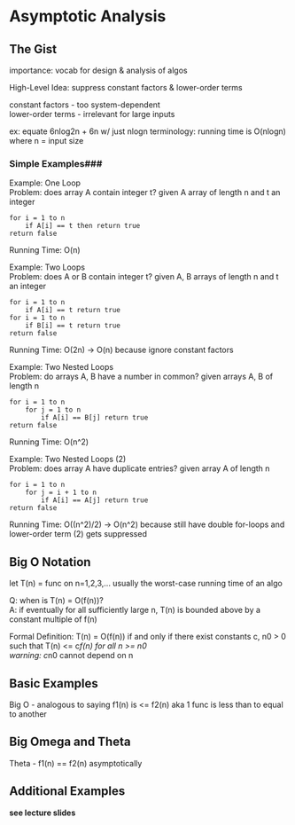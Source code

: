 # Asymptotic Analysis

## The Gist

importance: vocab for design & analysis of algos

High-Level Idea: suppress constant factors & lower-order terms

constant factors - too system-dependent  
lower-order terms - irrelevant for large inputs

ex: equate 6nlog2n + 6n w/ just nlogn
terminology: running time is O(nlogn) where n = input size

### Simple Examples###

Example: One Loop  
Problem: does array A contain integer t?
given A array of length n and t an integer

```
for i = 1 to n
    if A[i] == t then return true
return false
```

Running Time: O(n)

Example: Two Loops  
Problem: does A or B contain integer t? given A, B arrays of length n and t an integer

```
for i = 1 to n
    if A[i] == t return true
for i = 1 to n
    if B[i] == t return true
return false
```

Running Time: O(2n) -> O(n) because ignore constant factors

Example: Two Nested Loops  
Problem: do arrays A, B have a number in common? given arrays A, B of length n

```
for i = 1 to n
    for j = 1 to n
        if A[i] == B[j] return true
return false
```

Running Time: O(n^2)

Example: Two Nested Loops (2)  
Problem: does array A have duplicate entries? given array A of length n

```
for i = 1 to n
    for j = i + 1 to n
        if A[i] == A[j] return true
return false
```

Running Time: O((n^2)/2) -> O(n^2) because still have double for-loops and lower-order term (2) gets suppressed

## Big O Notation

let T(n) = func on n=1,2,3,...
usually the worst-case running time of an algo

Q: when is T(n) = O(f(n))?  
A: if eventually for all sufficiently large n, T(n) is bounded above by a constant multiple of f(n)

Formal Definition: T(n) = O(f(n)) if and only if there exist constants c, n0 > 0 such that T(n) <= c*f(n) for all n >= n0  
warning: c*n0 cannot depend on n

## Basic Examples

Big O - analogous to saying f1(n) is <= f2(n) aka 1 func is less than to equal to another

## Big Omega and Theta

Theta - f1(n) == f2(n) asymptotically

## Additional Examples

**see lecture slides**
